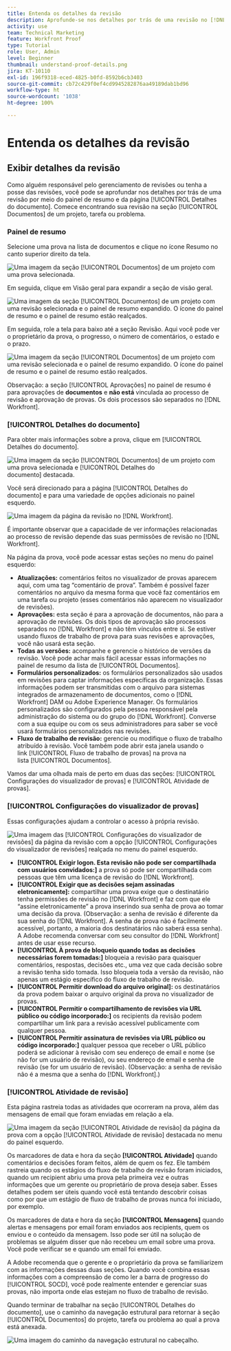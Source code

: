 ```yaml
---
title: Entenda os detalhes da revisão
description: Aprofunde-se nos detalhes por trás de uma revisão no [!DNL  Workfront] por meio do painel de resumo e da página [!UICONTROL Detalhes do documento].
activity: use
team: Technical Marketing
feature: Workfront Proof
type: Tutorial
role: User, Admin
level: Beginner
thumbnail: understand-proof-details.png
jira: KT-10110
exl-id: 196f9318-eced-4825-b0fd-8592b6cb3403
source-git-commit: cb72c429f0ef4cd9945282876aa49189dab1bd96
workflow-type: ht
source-wordcount: '1038'
ht-degree: 100%

---
```


# Entenda os detalhes da revisão

## Exibir detalhes da revisão

Como alguém responsável pelo gerenciamento de revisões ou tenha a posse das revisões, você pode se aprofundar nos detalhes por trás de uma revisão por meio do painel de resumo e da página [!UICONTROL Detalhes do documento]. Comece encontrando sua revisão na seção [!UICONTROL Documentos] de um projeto, tarefa ou problema.

### Painel de resumo

Selecione uma prova na lista de documentos e clique no ícone Resumo no canto superior direito da tela.

![Uma imagem da seção [!UICONTROL Documentos] de um projeto com uma prova selecionada.](assets/document-summary-1.png)

Em seguida, clique em Visão geral para expandir a seção de visão geral.

![Uma imagem da seção [!UICONTROL Documentos] de um projeto com uma revisão selecionada e o painel de resumo expandido. O ícone do painel de resumo e o painel de resumo estão realçados.](assets/document-summary-2.png)

Em seguida, role a tela para baixo até a seção Revisão. Aqui você pode ver o proprietário da prova, o progresso, o número de comentários, o estado e o prazo.

![Uma imagem da seção [!UICONTROL Documentos] de um projeto com uma revisão selecionada e o painel de resumo expandido. O ícone do painel de resumo e o painel de resumo estão realçados.](assets/document-summary-3.png)

Observação: a seção [!UICONTROL Aprovações] no painel de resumo é para aprovações de **documentos** e **não está** vinculada ao processo de revisão e aprovação de provas. Os dois processos são separados no [!DNL Workfront].

### [!UICONTROL Detalhes do documento]

Para obter mais informações sobre a prova, clique em [!UICONTROL Detalhes do documento].

![Uma imagem da seção [!UICONTROL Documentos] de um projeto com uma prova selecionada e [!UICONTROL Detalhes do documento] destacada.](assets/document-summary-4.png)

Você será direcionado para a página [!UICONTROL Detalhes do documento] e para uma variedade de opções adicionais no painel esquerdo.

![Uma imagem da página da revisão no [!DNL  Workfront].](assets/document-details.png)

É importante observar que a capacidade de ver informações relacionadas ao processo de revisão depende das suas permissões de revisão no [!DNL Workfront].

Na página da prova, você pode acessar estas seções no menu do painel esquerdo:

* **Atualizações:** comentários feitos no visualizador de provas aparecem aqui, com uma tag “comentário de prova”. Também é possível fazer comentários no arquivo da mesma forma que você faz comentários em uma tarefa ou projeto (esses comentários não aparecem no visualizador de revisões).
* **Aprovações:** esta seção é para a aprovação de documentos, não para a aprovação de revisões. Os dois tipos de aprovação são processos separados no [!DNL Workfront] e não têm vínculos entre si. Se estiver usando fluxos de trabalho de prova para suas revisões e aprovações, você não usará esta seção.
* **Todas as versões:** acompanhe e gerencie o histórico de versões da revisão. Você pode achar mais fácil acessar essas informações no painel de resumo da lista de [!UICONTROL Documentos].
* **Formulários personalizados:** os formulários personalizados são usados em revisões para captar informações específicas da organização. Essas informações podem ser transmitidas com o arquivo para sistemas integrados de armazenamento de documentos, como o [!DNL Workfront] DAM ou Adobe Experience Manager. Os formulários personalizados são configurados pela pessoa responsável pela administração do sistema ou do grupo do [!DNL Workfront]. Converse com a sua equipe ou com os seus administradores para saber se você usará formulários personalizados nas revisões.
* **Fluxo de trabalho de revisão:** gerencie ou modifique o fluxo de trabalho atribuído à revisão. Você também pode abrir esta janela usando o link [!UICONTROL Fluxo de trabalho de provas] na prova na lista [!UICONTROL Documentos].

Vamos dar uma olhada mais de perto em duas das seções: [!UICONTROL Configurações do visualizador de provas] e [!UICONTROL Atividade de provas].

### [!UICONTROL Configurações do visualizador de provas]

Essas configurações ajudam a controlar o acesso à própria revisão.

![Uma imagem das [!UICONTROL Configurações do visualizador de revisões] da página da revisão com a opção [!UICONTROL Configurações do visualizador de revisões] realçada no menu do painel esquerdo.](assets/proofing-settings-on-details-page.png)

* **[!UICONTROL Exigir logon. Esta revisão não pode ser compartilhada com usuários convidados:]** a prova só pode ser compartilhada com pessoas que têm uma licença de revisão do [!DNL Workfront].
* **[!UICONTROL Exigir que as decisões sejam assinadas eletronicamente]:** compartilhar uma prova exige que o destinatário tenha permissões de revisão no [!DNL Workfront] e faz com que ele “assine eletronicamente” a prova inserindo sua senha de prova ao tomar uma decisão da prova. (Observação: a senha de revisão é diferente da sua senha do [!DNL Workfront]. A senha de prova não é facilmente acessível, portanto, a maioria dos destinatários não saberá essa senha). A Adobe recomenda conversar com seu consultor do [!DNL Workfront] antes de usar esse recurso.
* **[!UICONTROL À prova de bloqueio quando todas as decisões necessárias forem tomadas:]** bloqueia a revisão para quaisquer comentários, respostas, decisões etc., uma vez que cada decisão sobre a revisão tenha sido tomada. Isso bloqueia toda a versão da revisão, não apenas um estágio específico do fluxo de trabalho de revisão.
* **[!UICONTROL Permitir download do arquivo original]:** os destinatários da prova podem baixar o arquivo original da prova no visualizador de provas.
* **[!UICONTROL Permitir o compartilhamento de revisões via URL público ou código incorporado:]** os recipients da revisão podem compartilhar um link para a revisão acessível publicamente com qualquer pessoa.
* **[!UICONTROL Permitir assinatura de revisões via URL público ou código incorporado:]** qualquer pessoa que receber o URL público poderá se adicionar à revisão com seu endereço de email e nome (se não for um usuário de revisão), ou seu endereço de email e senha de revisão (se for um usuário de revisão). (Observação: a senha de revisão não é a mesma que a senha do [!DNL Workfront].)


### [!UICONTROL Atividade de revisão]

Esta página rastreia todas as atividades que ocorreram na prova, além das mensagens de email que foram enviadas em relação a ela.

![Uma imagem da seção [!UICONTROL Atividade de revisão] da página da prova com a opção [!UICONTROL Atividade de revisão] destacada no menu do painel esquerdo.](assets/proofing-activity-in-details.png)

Os marcadores de data e hora da seção **[!UICONTROL Atividade]** quando comentários e decisões foram feitos, além de quem os fez. Ele também rastreia quando os estágios do fluxo de trabalho de revisão foram iniciados, quando um recipient abriu uma prova pela primeira vez e outras informações que um gerente ou proprietário de prova deseja saber. Esses detalhes podem ser úteis quando você está tentando descobrir coisas como por que um estágio de fluxo de trabalho de provas nunca foi iniciado, por exemplo.

Os marcadores de data e hora da seção **[!UICONTROL Mensagens]** quando alertas e mensagens por email foram enviados aos recipients, quem os enviou e o conteúdo da mensagem. Isso pode ser útil na solução de problemas se alguém disser que não recebeu um email sobre uma prova. Você pode verificar se e quando um email foi enviado.

A Adobe recomenda que o gerente e o proprietário da prova se familiarizem com as informações dessas duas seções. Quando você combina essas informações com a compreensão de como ler a barra de progresso do [!UICONTROL SOCD], você pode realmente entender e gerenciar suas provas, não importa onde elas estejam no fluxo de trabalho de revisão.

Quando terminar de trabalhar na seção [!UICONTROL Detalhes do documento], use o caminho da navegação estrutural para retornar à seção [!UICONTROL Documentos] do projeto, tarefa ou problema ao qual a prova está anexada.

![Uma imagem do caminho da navegação estrutural no cabeçalho.](assets/proof-breadcrumb.png)

<!--
#### Learn more
* [!UICONTROL Document details] overview
* Add a custom form to a document
* Request document approvals
* Summary for documents overview
* View activity on a proof within [!DNL Workfront]
-->
